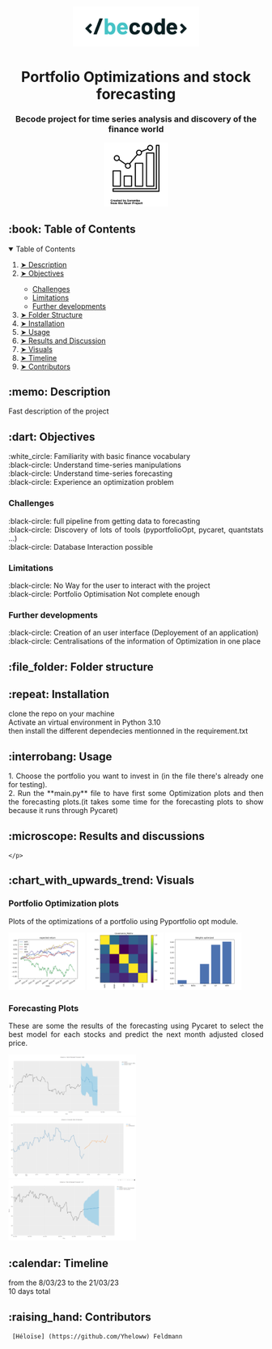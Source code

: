 <p align="center"> 
  <img src="./assets/BeCode_color.png" alt="Becode logo" width="250px">
</p>
<h1 align="center"> Portfolio Optimizations and stock forecasting </h1>
<h3 align="center"> Becode project for time series analysis and discovery of the finance world </h3>

<p align="center"> 
  <img src="./assets/noun-stocks-3846248.png" alt="Sample signal" width="25%" height="25%">
</p>

<h2 id="table-of-contents"> :book: Table of Contents</h2>

<details open="open">
  <summary>Table of Contents</summary>
  <ol>
    <li><a href="#Description"> ➤ Description</a></li>
    <li><a href="#Objectives"> ➤ Objectives</a></li>
    <ul>
        <li><a href="#Challenges"> Challenges</a></li>
        <li><a href="#Limitations">Limitations</a></li>
        <li><a href="#Further developments">Further developments</a></li>
      </ul>
    <li><a href="#folder-structure"> ➤ Folder Structure</a></li>
    <li><a href="#installation"> ➤ Installation</a></li>
    <li><a href="#usage"> ➤ Usage</a></li>
    <li><a href="#Results-and-discussion"> ➤ Results and Discussion</a></li>
    <li><a href="#Visuals"> ➤ Visuals</a></li>
    <!--<li><a href="#experiments">Experiments</a></li>-->
    <li><a href="#Timeline"> ➤ Timeline</a></li>
    <li><a href="#contributors"> ➤ Contributors</a></li>
  </ol>
</details>


<h2 id="Description"> :memo: Description</h2>
    <p align="justify"> 
    Fast description of the project
    </p>


<h2 id="Objectives"> :dart: Objectives</h2>
    <p align="justify">  
     :white_circle: Familiarity with basic finance vocabulary </br>
     :black-circle: Understand time-series manipulations </br>
     :black-circle: Understand time-series forecasting </br>
     :black-circle: Experience an optimization problem </br>
    </p>
    <h3 id="Strenghs"> Challenges</h3>
        <p align="justify"> 
         :black-circle: full pipeline from getting data to forecasting</br>
         :black-circle: Discovery of lots of tools (pyportfolioOpt, pycaret, quantstats ...)</br>
         :black-circle: Database Interaction possible</br>
        </p>
    <h3 id="Limitations"> Limitations </h3>
        <p align="justify"> 
        :black-circle: No Way for the user to interact with the project</br>
        :black-circle: Portfolio Optimisation Not complete enough</br>
        </p>
    <h3 id="Further Developments"> Further developments</h3>
        <p align="justify"> 
        :black-circle: Creation of an user interface (Deployement of an application) </br>
        :black-circle: Centralisations of the information of Optimization in one place</br>
        </p>


<h2 id="folder-Structure"> :file_folder: Folder structure</h2>
    <p align="justify"> 
    </p>

<h2 id="installation"> :repeat: Installation</h2>
    <p align="justify"> 
    clone the repo on your machine </br>
    Activate an virtual environment in Python 3.10 </br>
    then install the different dependecies mentionned in the requirement.txt
    </p>

<h2 id="Usage"> :interrobang: Usage</h2>
    <p align="justify"> 
    1. Choose the portfolio you want to invest in (in the file there's already one for testing). </br>
    2. Run the **main.py** file to have first some Optimization plots and then the forecasting plots.(it takes some time for the forecasting plots to show because it runs through Pycaret) </br>
    </p>


<h2 id="Results-and-discussion"> :microscope: Results and discussions</h2>
    <p align="justify"> 

    </p>


<h2 id="Visuals"> :chart_with_upwards_trend: Visuals</h2>
    <p align="justify"> 
    </p>
     <h3> Portfolio Optimization plots </h3>
    <p align="justify"> 
    Plots of the optimizations of a portfolio using Pyportfolio opt module. 
    </p>
  <img src="./assets/Figure_1.png" alt="retruns" width="30%">
  <img src="./assets/cov_matrix.png" alt="covariance matrix" width="30%">
  <img src="./assets/weights.png" alt="optimized weigths"width="30%">
    </br>

  <h3> Forecasting Plots </h3>
    <p align="justify"> 
    These are some the results of the forecasting using Pycaret to select the best model for each stocks and predict the next month adjusted closed price.
    </p>
  <img src="./assets/gis_arima_closer.png" alt="Sample signal" width="50%">
  <img src="./assets/XOM_forecast.png" alt="Sample signal" width="50%">
  <img src="./assets/LLY_forecast.png" alt="Sample signal" width="50%">

<h2 id="Timeline"> :calendar: Timeline</h2>
    <p align="justify"> 
    from the 8/03/23 to the 21/03/23 </br>
    10 days total
    </p>

<h2 id="Contributors"> :raising_hand: Contributors</h2>

     [Héloïse] (https://github.com/Yheloww) Feldmann 
        
